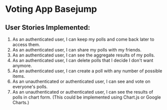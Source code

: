 
<head>
</head>
<body>
<h1>Voting App Basejump</h1>


<h2>User Stories Implemented:</h2>
<ol>
<li>As an authenticated user, I can keep my polls and come back later to access them.</li>
<li>As an authenticated user, I can share my polls with my friends.</li>
<li>As an authenticated user, I can see the aggregate results of my polls.</li>
<li>As an authenticated user, I can delete polls that I decide I don't want anymore.</li>
<li>As an authenticated user, I can create a poll with any number of possible items.</li>
<li>As an unauthenticated or authenticated user, I can see and vote on everyone's polls.</li>
<li>As an unauthenticated or authenticated user, I can see the results of polls in chart form. (This could be implemented using Chart.js or Google Charts.)</li>
</ol>

</body>
